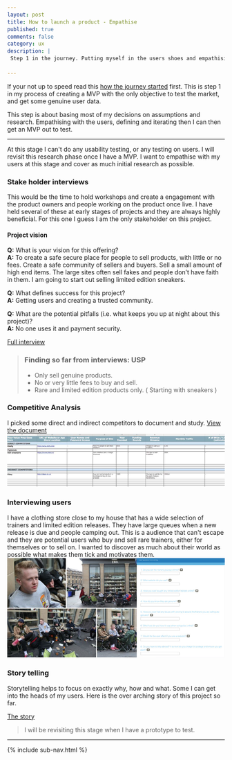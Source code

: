 ```yaml
---
layout: post
title: How to launch a product - Empathise
published: true
comments: false
category: ux
description: |
 Step 1 in the journey. Putting myself in the users shoes and empathising with them, researching as much as I can into the problems they have and how I can help to overcome them. My goal at this stage is to define a MVP as early as possible to test.

---
```

If your not up to speed read this [how the journey started](/ux/2017/03/17/how-not-to-launch-a-product.html) first. This is step 1 in my process of creating a MVP with the only objective to test the market, and get some genuine user data.

This step is about basing most of my decisions on assumptions and research. Empathising with the users, defining and iterating then I can then get an MVP out to test.

---

At this stage I can't do any usability testing, or any testing on users. I will revisit this research phase once I have a MVP. I want to empathise with my users at this stage and cover as much initial research as possible.

### Stake holder interviews
This would be the time to hold workshops and create a engagement with the product owners and people working on the product once live. I have held several of these at early stages of projects and they are always highly beneficial. For this one I guess I am the only stakeholder on this project.

#### Project vision

**Q:** What is your vision for this offering? <br/>
**A:** To create a safe secure place for people to sell products, with little or no fees. Create a safe community of sellers and buyers. Sell a small amount of high end items. The large sites often sell fakes and people don’t have faith in them. I am going to start out selling limited edition sneakers.

**Q:** What defines success for this project? <br/>
**A:** Getting users and creating a trusted community.

**Q:** What are the potential pitfalls (i.e. what keeps you up at night about this project)? <br/>
**A:** No one uses it and payment security.

[Full interview](https://docs.google.com/document/d/1Ptn8CwpO9n9L3lyCTGwx7gNtxr5kOw2PefGKet-21Ow/edit?usp=sharing)

> ### Finding so far from interviews: USP
> * Only sell genuine products.
> * No or very little fees to buy and sell.
> * Rare and limited edition products only. ( Starting with sneakers )


### Competitive Analysis

I picked some direct and indirect competitors to document and study. [View the document](https://docs.google.com/spreadsheets/d/11fK2-9nBzn0oN0x-hrgNJjYc7ql1Bc1Vk4xFQHcay98/edit?usp=sharing)
<img src="/imgs/posts/compet.jpg" title="Image showing a screenshot of the google doc">

### Interviewing users

I have a clothing store close to my house that has a wide selection of trainers and limited edition releases. They have large queues when a new release is due and people camping out. This is a audience that can't escape and they are potential users who buy and sell rare trainers, either for themselves or to sell on. I wanted to discover as much about their world as possible what makes them tick and motivates them.
<img src="/imgs/posts/user-interviews.jpg" title="Image showing end clothing and interview questions">

### Story telling
Storytelling helps to focus on exactly why, how and what. Some I can get into the heads of my users. Here is the over arching story of this project so far.

[The story](https://docs.google.com/document/d/1AowClFmCBk_-tHwdUuMSuBHDlg59Gh_Oz1NWg3PCVIw/edit?usp=sharing)


> I will be revisiting this stage when I have a prototype to test.

---

{% include sub-nav.html %}
